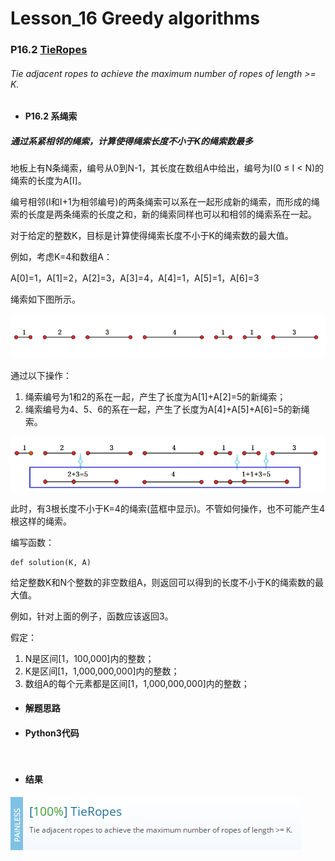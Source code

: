 # Lesson_16 Greedy algorithms  

### P16.2 [TieRopes](https://app.codility.com/programmers/lessons/16-greedy_algorithms/tie_ropes/) 

###### Tie adjacent ropes to achieve the maximum number of ropes of length >= K.

* #### P16.2 系绳索

#####  通过系紧相邻的绳索，计算使得绳索长度不小于K的绳索数最多

地板上有N条绳索，编号从0到N-1，其长度在数组A中给出，编号为I(0 ≤ I < N)的绳索的长度为A[I]。

编号相邻(I和I+1为相邻编号)的两条绳索可以系在一起形成新的绳索，而形成的绳索的长度是两条绳索的长度之和，新的绳索同样也可以和相邻的绳索系在一起。

对于给定的整数K，目标是计算使得绳索长度不小于K的绳索数的最大值。

例如，考虑K=4和数组A：

A[0]=1，A[1]=2，A[2]=3，A[3]=4，A[4]=1，A[5]=1，A[6]=3

绳索如下图所示。

![image](https://github.com/Anfany/Codility-Lessons-By-Python3/blob/master/L16_Greedy%20algorithms/16.2.1.png)

通过以下操作：

  1. 绳索编号为1和2的系在一起，产生了长度为A[1]+A[2]=5的新绳索；
  2. 绳索编号为4、5、6的系在一起，产生了长度为A[4]+A[5]+A[6]=5的新绳索。
 
![image](https://github.com/Anfany/Codility-Lessons-By-Python3/blob/master/L16_Greedy%20algorithms/16.2.2.png) 
  
此时，有3根长度不小于K=4的绳索(蓝框中显示)。不管如何操作，也不可能产生4根这样的绳索。

编写函数：
```
def solution(K, A)
```

给定整数K和N个整数的非空数组A，则返回可以得到的长度不小于K的绳索数的最大值。

例如，针对上面的例子，函数应该返回3。


假定：
  1. N是区间[1，100,000]内的整数；
  2. K是区间[1，1,000,000,000]内的整数；
  3. 数组A的每个元素都是区间[1，1,000,000,000]内的整数；

* #### 解题思路


* #### Python3代码


```


```




* #### 结果


![image](https://github.com/Anfany/Codility-Lessons-By-Python3/blob/master/L16_Greedy%20algorithms/16.2.png)
